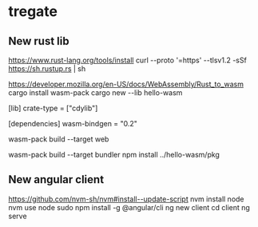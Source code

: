 # tregate


## New rust lib

https://www.rust-lang.org/tools/install
curl --proto '=https' --tlsv1.2 -sSf https://sh.rustup.rs | sh

https://developer.mozilla.org/en-US/docs/WebAssembly/Rust_to_wasm
cargo install wasm-pack
cargo new --lib hello-wasm

[lib]
crate-type = ["cdylib"]

[dependencies]
wasm-bindgen = "0.2"

wasm-pack build --target web



wasm-pack build --target bundler
npm install ../hello-wasm/pkg

## New angular client

https://github.com/nvm-sh/nvm#install--update-script
nvm install node
nvm use node
sudo npm install -g @angular/cli
ng new client
cd client
ng serve 
